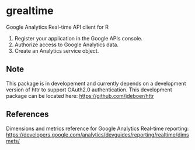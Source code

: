 grealtime
=========

Google Analytics Real-time API client for R

1. Register your application in the Google APIs console.
2. Authorize access to Google Analytics data.
3. Create an Analytics service object.

Note
----
This package is in developement and currently depends on a development version of httr to support OAuth2.0 authentication. This development package can be located here: https://github.com/jdeboer/httr

References
----------
Dimensions and metrics reference for Google Analytics Real-time reporting:
https://developers.google.com/analytics/devguides/reporting/realtime/dimsmets/
